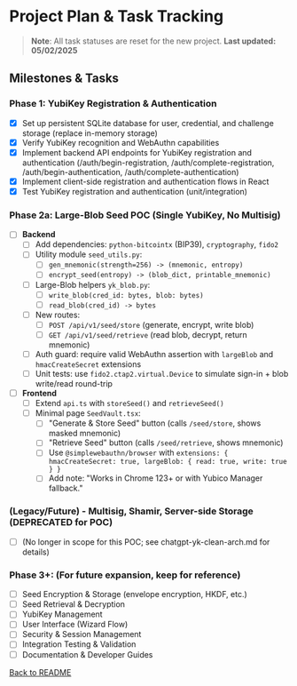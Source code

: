 # Project Plan & Task Tracking

> **Note**: All task statuses are reset for the new project.
> **Last updated: 05/02/2025**

## Milestones & Tasks

### Phase 1: YubiKey Registration & Authentication
- [x] Set up persistent SQLite database for user, credential, and challenge storage (replace in-memory storage)
- [x] Verify YubiKey recognition and WebAuthn capabilities
- [x] Implement backend API endpoints for YubiKey registration and authentication (/auth/begin-registration, /auth/complete-registration, /auth/begin-authentication, /auth/complete-authentication)
- [x] Implement client-side registration and authentication flows in React
- [x] Test YubiKey registration and authentication (unit/integration)

### Phase 2a: Large-Blob Seed POC (Single YubiKey, No Multisig)
- [ ] **Backend**
  - [ ] Add dependencies: `python-bitcointx` (BIP39), `cryptography`, `fido2`
  - [ ] Utility module `seed_utils.py`:
    - [ ] `gen_mnemonic(strength=256) -> (mnemonic, entropy)`
    - [ ] `encrypt_seed(entropy) -> (blob_dict, printable_mnemonic)`
  - [ ] Large-Blob helpers `yk_blob.py`:
    - [ ] `write_blob(cred_id: bytes, blob: bytes)`
    - [ ] `read_blob(cred_id) -> bytes`
  - [ ] New routes:
    - [ ] `POST /api/v1/seed/store` (generate, encrypt, write blob)
    - [ ] `GET /api/v1/seed/retrieve` (read blob, decrypt, return mnemonic)
  - [ ] Auth guard: require valid WebAuthn assertion with `largeBlob` and `hmacCreateSecret` extensions
  - [ ] Unit tests: use `fido2.ctap2.virtual.Device` to simulate sign-in + blob write/read round-trip
- [ ] **Frontend**
  - [ ] Extend `api.ts` with `storeSeed()` and `retrieveSeed()`
  - [ ] Minimal page `SeedVault.tsx`:
    - [ ] "Generate & Store Seed" button (calls `/seed/store`, shows masked mnemonic)
    - [ ] "Retrieve Seed" button (calls `/seed/retrieve`, shows mnemonic)
    - [ ] Use `@simplewebauthn/browser` with `extensions: { hmacCreateSecret: true, largeBlob: { read: true, write: true } }`
    - [ ] Add note: "Works in Chrome 123+ or with Yubico Manager fallback."

### (Legacy/Future) - Multisig, Shamir, Server-side Storage (DEPRECATED for POC)
- [ ] (No longer in scope for this POC; see chatgpt-yk-clean-arch.md for details)

### Phase 3+: (For future expansion, keep for reference)
- [ ] Seed Encryption & Storage (envelope encryption, HKDF, etc.)
- [ ] Seed Retrieval & Decryption
- [ ] YubiKey Management
- [ ] User Interface (Wizard Flow)
- [ ] Security & Session Management
- [ ] Integration Testing & Validation
- [ ] Documentation & Developer Guides

[Back to README](../README.md) 